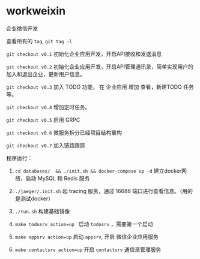 # workweixin

企业微信开发

查看所有的 `tag`, `git tag -l` 

`git checkout v0.1` 初始化企业应用开发，开启API接收和发送消息

`git checkout v0.2` 初始化企业应用开发，开启API管理通讯录，简单实现用户的加入和退出企业，更新用户信息。

`git checkout v0.3` 加入 TODO 功能， 在 企业应用 增加 查看，新建TODO 任务等。

`git checkout v0.4` 增加定时任务。

`git checkout v0.5` 启用 GRPC

`git checkout v0.6` 微服务拆分已经项目结构重构

`git checkout v0.7` 加入链路跟踪

程序运行：

1. `cd databases/  && ./init.sh && docker-compose up -d` 建立docker网络，启动 MySQL 和 Redis 服务

2. `./jaeger/.init.sh` 起 tracing 服务，通过 16686 端口进行查看信息。（用的是测试docker）

3. `./run.sh` 构建基础镜像

4. `make todosrv action=up ` 启动 `todosrv` ，需要第一个启动

5. `make appsrv action=up` 启动 `appsrv`, 开启 微信企业应用服务

6. `make contactsrv action=up` 开启 `contactsrv` 通信录管理服务
